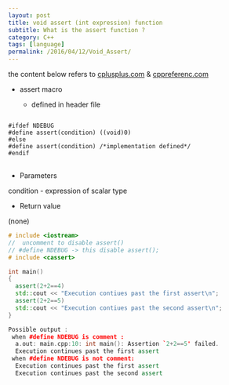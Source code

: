 ```yaml
---
layout: post
title: void assert (int expression) function
subtitle: What is the assert function ?
category: C++
tags: [language]
permalink: /2016/04/12/Void_Assert/
---
```



the content below refers to <a href = "http://www.cplusplus.com/reference/cassert/assert/">cplusplus.com</a> & <a href = "http://en.cppreference.com/w/cpp/error/assert">cppreferenc.com</a>

* assert macro

  - defined in header file <cassert>
<pre>
<code>
#ifdef NDEBUG
#define assert(condition) ((void)0)
#else
#define assert(condition) /*implementation defined*/
#endif
</code>
</pre>

* Parameters

condition - expression of scalar type

* Return value

(none)

```c++
# include <iostream>
//  uncomment to disable assert()
// #define NDEBUG -> this disable assert();
# include <cassert>

int main()
{
  assert(2+2==4)
  std::cout << "Execution contiues past the first assert\n";
  assert(2+2==5)
  std::cout << "Execution contiues past the second assert\n";
}

Possible output :
 when #define NDEBUG is comment :
  a.out: main.cpp:10: int main(): Assertion `2+2==5' failed.
  Execution continues past the first assert
 when #define NDEBUG is not comment: 
  Execution continues past the first assert
  Execution continues past the second assert
```
